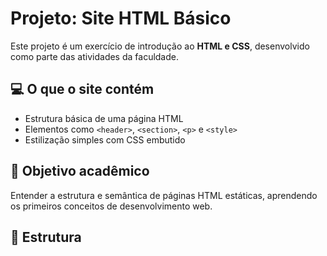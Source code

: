 # Projeto: Site HTML Básico

Este projeto é um exercício de introdução ao **HTML e CSS**, desenvolvido como parte das atividades da faculdade.

## 💻 O que o site contém

- Estrutura básica de uma página HTML
- Elementos como `<header>`, `<section>`, `<p>` e `<style>`
- Estilização simples com CSS embutido

## 🎯 Objetivo acadêmico

Entender a estrutura e semântica de páginas HTML estáticas, aprendendo os primeiros conceitos de desenvolvimento web.

## 📂 Estrutura

